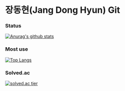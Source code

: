 # 장동현(Jang Dong Hyun) Git
### Status
[![Anurag's github stats](https://github-readme-stats.vercel.app/api?username=ww8007&theme=merko)](https://github.com/anuraghazra/github-readme-stats)
### Most use
[![Top Langs](https://github-readme-stats.vercel.app/api/top-langs/?username=ww8007&layout=compact&theme=merko)](https://github.com/anuraghazra/github-readme-stats)
### Solved.ac
[![solved.ac tier](http://mazassumnida.wtf/api/generate_badge?boj=ww8007)](https://solved.ac/ww8007)
